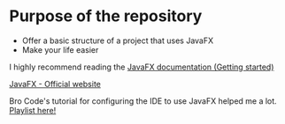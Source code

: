 <h1>Purpose of the repository</h1>

<ul>
  <li>Offer a basic structure of a project that uses JavaFX</li>
  <li>Make your life easier</li>
</ul>

<p>I highly recommend reading the <a href="https://openjfx.io/openjfx-docs/#introduction" target="_blank">JavaFX documentation (Getting started)</a></p>
<a href="https://openjfx.io/" target="_blank">JavaFX - Official website</a>
<br />
<p>Bro Code's tutorial for configuring the IDE to use JavaFX helped me a lot. <a href="https://www.youtube.com/playlist?list=PLZPZq0r_RZOM-8vJA3NQFZB7JroDcMwev" target="_blank">Playlist here!</a></p>
